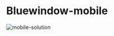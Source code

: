 # Bluewindow-mobile

![mobile-solution](https://user-images.githubusercontent.com/117073615/225944151-c0714203-9784-4d55-909e-34c60338eda0.png)
